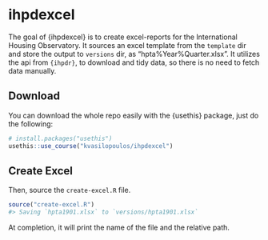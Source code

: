 
<!-- README.md is generated from README.Rmd. Please edit that file -->

# ihpdexcel

<!-- badges: start -->

<!-- badges: end -->

The goal of {ihpdexcel} is to create excel-reports for the International
Housing Observatory. It sources an excel template from the `template`
dir and store the output to `versions` dir, as “hpta%Year%Quarter.xlsx”.
It utilizes the api from `{ihpdr}`, to download and tidy data, so there
is no need to fetch data manually.

## Download

You can download the whole repo easily with the {usethis} package, just
do the following:

``` r
# install.packages("usethis")
usethis::use_course("kvasilopoulos/ihpdexcel")
```

## Create Excel

Then, source the `create-excel.R` file.

``` r
source("create-excel.R")
#> Saving `hpta1901.xlsx` to `versions/hpta1901.xlsx`
```

At completion, it will print the name of the file and the relative path.
